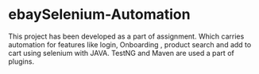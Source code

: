 # ebaySelenium-Automation
This project has been developed as a part of assignment. Which carries automation for features like login, Onboarding , product search and add to cart using selenium with JAVA. TestNG and Maven are used a part of plugins.
